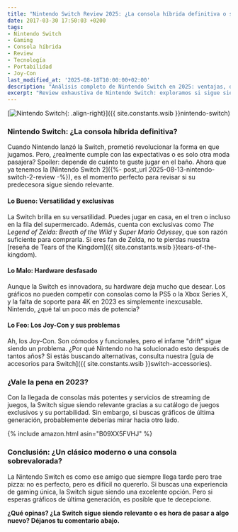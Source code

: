 ```yaml
---
title: "Nintendo Switch Review 2025: ¿La consola híbrida definitiva o solo otra moda pasajera?"
date: 2017-03-30 17:50:03 +0200
tags:
- Nintendo Switch
- Gaming
- Consola híbrida
- Review
- Tecnología
- Portabilidad
- Joy-Con
last_modified_at: '2025-08-18T10:00:00+02:00'
description: "Análisis completo de Nintendo Switch en 2025: ventajas, desventajas, catálogo de exclusivos y comparación con PS5, Xbox Series X. ¿Vale la pena la consola híbrida de Nintendo frente a Steam Deck y la competencia actual?"
excerpt: "Review exhaustiva de Nintendo Switch: exploramos si sigue siendo la consola híbrida definitiva en 2025, analizando su versatilidad, exclusivos, hardware y problemas del Joy-Con frente a PS5, Xbox y Steam Deck."
---
```


[![Nintendo Switch](https://i.imgur.com/MNtDsawm.jpg){: .align-right}]({{ site.constants.wsib }}nintendo-switch)

### Nintendo Switch: ¿La consola híbrida definitiva?

Cuando Nintendo lanzó la Switch, prometió revolucionar la forma en que jugamos. Pero, ¿realmente cumple con las expectativas o es solo otra moda pasajera? Spoiler: depende de cuánto te guste jugar en el baño. Ahora que ya tenemos la [Nintendo Switch 2]({%- post_url 2025-08-13-nintendo-switch-2-review -%}), es el momento perfecto para revisar si su predecesora sigue siendo relevante.

#### Lo Bueno: Versatilidad y exclusivas

La Switch brilla en su versatilidad. Puedes jugar en casa, en el tren o incluso en la fila del supermercado. Además, cuenta con exclusivas como *The Legend of Zelda: Breath of the Wild* y *Super Mario Odyssey*, que son razón suficiente para comprarla. Si eres fan de Zelda, no te pierdas nuestra [reseña de Tears of the Kingdom]({{ site.constants.wsib }}tears-of-the-kingdom).

#### Lo Malo: Hardware desfasado

Aunque la Switch es innovadora, su hardware deja mucho que desear. Los gráficos no pueden competir con consolas como la PS5 o la Xbox Series X, y la falta de soporte para 4K en 2023 es simplemente inexcusable. Nintendo, ¿qué tal un poco más de potencia?

#### Lo Feo: Los Joy-Con y sus problemas

Ah, los Joy-Con. Son cómodos y funcionales, pero el infame "drift" sigue siendo un problema. ¿Por qué Nintendo no ha solucionado esto después de tantos años? Si estás buscando alternativas, consulta nuestra [guía de accesorios para Switch]({{ site.constants.wsib }}switch-accessories).

### ¿Vale la pena en 2023?

Con la llegada de consolas más potentes y servicios de streaming de juegos, la Switch sigue siendo relevante gracias a su catálogo de juegos exclusivos y su portabilidad. Sin embargo, si buscas gráficos de última generación, probablemente deberías mirar hacia otro lado.

{% include amazon.html asin="B09XX5FVHJ" %}

### Conclusión: ¿Un clásico moderno o una consola sobrevalorada?

La Nintendo Switch es como ese amigo que siempre llega tarde pero trae pizza: no es perfecto, pero es difícil no quererlo. Si buscas una experiencia de gaming única, la Switch sigue siendo una excelente opción. Pero si esperas gráficos de última generación, es posible que te decepcione.

**¿Qué opinas? ¿La Switch sigue siendo relevante o es hora de pasar a algo nuevo? Déjanos tu comentario abajo.**
